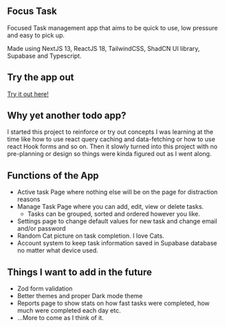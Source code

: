 ## Focus Task
Focused Task management app that aims to be quick to use, low pressure and easy to pick up. 

Made using NextJS 13, ReactJS 18, TailwindCSS, ShadCN UI library, Supabase and Typescript.

## Try the app out

[Try it out here!](https://focus-task-app.vercel.app/)

## Why yet another todo app?

I started this project to reinforce or try out concepts I was learning at the time like how to use react query caching and data-fetching or how to use react Hook forms and so on. Then it slowly turned into this project with no pre-planning or design so things were kinda figured out as I went along.

## Functions of the App

- Active task Page where nothing else will be on the page for distraction reasons
- Manage Task Page where you can add, edit, view or delete tasks.
    - Tasks can be grouped, sorted and ordered however you like.
- Settings page to change default values for new task and change email and/or password
- Random Cat picture on task completion. I love Cats.
- Account system to keep task information saved in Supabase database no matter what device used.

## Things I want to add in the future

- Zod form validation
- Better themes and proper Dark mode theme
- Reports page to show stats on how fast tasks were completed, how much were completed each day etc.
- ...More to come as I think of it.
